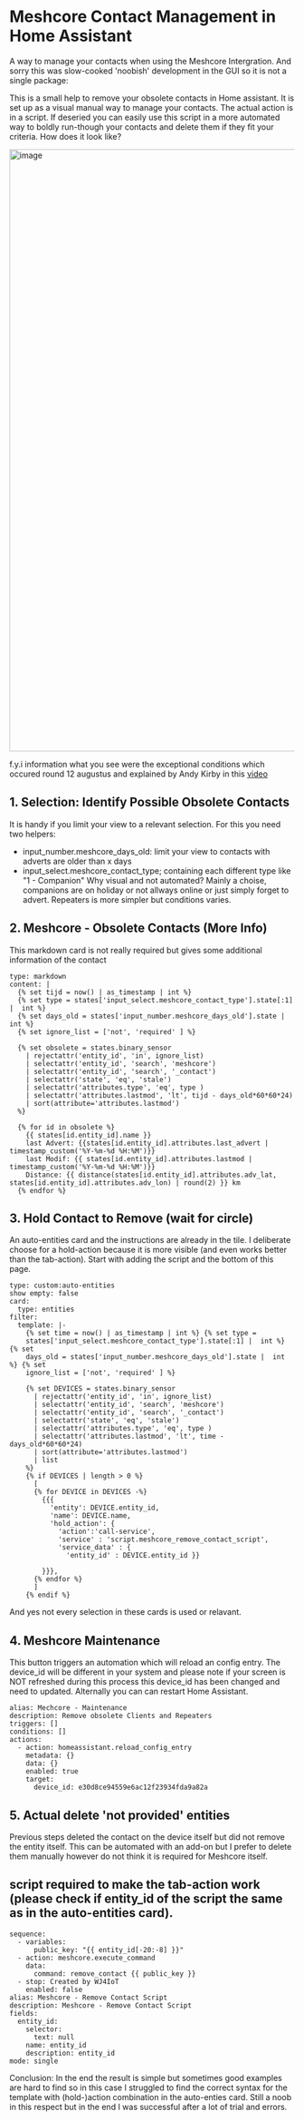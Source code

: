 # Meshcore Contact Management in Home Assistant
A way to manage your contacts when using the Meshcore Intergration. And sorry this was slow-cooked 'noobish' development in the GUI so it is not a single package:

This is a small help to remove your obsolete contacts in Home assistant. It is set up as a visual manual way to manage your contacts. The actual action is in a script. If deseried you can easily use this script in a more automated way to boldly run-though your contacts and delete them if they fit your criteria. How does it look like?

<img width="1674" height="1062" alt="image" src="https://github.com/user-attachments/assets/768a144a-f4fc-4340-9b39-180870c35644" />

f.y.i information what you see were the exceptional conditions which occured round 12 augustus and explained by Andy Kirby in this [video](https://www.youtube.com/watch?v=WuGb2GJsvVA)

## 1. Selection: Identify Possible Obsolete Contacts
It is handy if you limit your view to a relevant selection. For this you need two helpers:
- input_number.meshcore_days_old: limit your view to contacts with adverts are older than x days
- input_select.meshcore_contact_type; containing each different type like "1 - Companion"
Why visual and not automated? Mainly a choise, companions are on holiday or not allways online or just simply forget to advert. Repeaters is more simpler but conditions varies.

## 2. Meshcore - Obsolete Contacts (More Info)
This markdown card is not really required but gives some additional information of the contact

```
type: markdown
content: |
  {% set tijd = now() | as_timestamp | int %}
  {% set type = states['input_select.meshcore_contact_type'].state[:1] |  int %}
  {% set days_old = states['input_number.meshcore_days_old'].state |  int %}
  {% set ignore_list = ['not', 'required' ] %}

  {% set obsolete = states.binary_sensor
    | rejectattr('entity_id', 'in', ignore_list)
    | selectattr('entity_id', 'search', 'meshcore')
    | selectattr('entity_id', 'search', '_contact')
    | selectattr('state', 'eq', 'stale') 
    | selectattr('attributes.type', 'eq', type )
    | selectattr('attributes.lastmod', 'lt', tijd - days_old*60*60*24)
    | sort(attribute='attributes.lastmod')
  %}

  {% for id in obsolete %}
    {{ states[id.entity_id].name }}
    last Advert: {{states[id.entity_id].attributes.last_advert | timestamp_custom('%Y-%m-%d %H:%M')}}
    last Modif: {{ states[id.entity_id].attributes.lastmod | timestamp_custom('%Y-%m-%d %H:%M')}}
    Distance: {{ distance(states[id.entity_id].attributes.adv_lat, states[id.entity_id].attributes.adv_lon) | round(2) }} km
  {% endfor %}
```

## 3. Hold Contact to Remove (wait for circle)
An auto-entities card and the instructions are already in the tile. I deliberate choose for a hold-action because it is more visible (and even works better than the tab-action). Start with adding the script and the bottom of this page.
```
type: custom:auto-entities
show empty: false
card:
  type: entities
filter:
  template: |-
    {% set time = now() | as_timestamp | int %} {% set type =
    states['input_select.meshcore_contact_type'].state[:1] |  int %} {% set
    days_old = states['input_number.meshcore_days_old'].state |  int %} {% set
    ignore_list = ['not', 'required' ] %} 

    {% set DEVICES = states.binary_sensor
      | rejectattr('entity_id', 'in', ignore_list)
      | selectattr('entity_id', 'search', 'meshcore')
      | selectattr('entity_id', 'search', '_contact')
      | selectattr('state', 'eq', 'stale') 
      | selectattr('attributes.type', 'eq', type )
      | selectattr('attributes.lastmod', 'lt', time - days_old*60*60*24)
      | sort(attribute='attributes.lastmod')
      | list  
    %}  
    {% if DEVICES | length > 0 %}
      [
      {% for DEVICE in DEVICES -%}
        {{{
          'entity': DEVICE.entity_id,
          'name': DEVICE.name,
          'hold_action': {
            'action':'call-service',
            'service' : 'script.meshcore_remove_contact_script',
            'service_data' : {
              'entity_id' : DEVICE.entity_id }}
              
        }}},
      {% endfor %}
      ]
    {% endif %}
```
And yes not every selection in these cards is used or relavant.

## 4. Meshcore Maintenance
This button triggers an automation which will reload an config entry. The device_id will be different in your system and please note if your screen is NOT refreshed during this process this device_id has been changed and need to updated. Alternally you can can restart Home Assistant.

```
alias: Mechcore - Maintenance
description: Remove obsolete Clients and Repeaters
triggers: []
conditions: []
actions:
  - action: homeassistant.reload_config_entry
    metadata: {}
    data: {}
    enabled: true
    target:
      device_id: e30d8ce94559e6ac12f23934fda9a82a
```
## 5. Actual delete 'not provided' entities
Previous steps deleted the contact on the device itself but did not remove the entity itself. This can be automated with an add-on but I prefer to delete them manually however do not think it is required for Meshcore itself. 

## script required to make the tab-action work (please check if entity_id of the script the same as in the auto-entities card).

```
sequence:
  - variables:
      public_key: "{{ entity_id[-20:-8] }}"
  - action: meshcore.execute_command
    data:
      command: remove_contact {{ public_key }}
  - stop: Created by WJ4IoT
    enabled: false
alias: Meshcore - Remove Contact Script
description: Meshcore - Remove Contact Script
fields:
  entity_id:
    selector:
      text: null
    name: entity_id
    description: entity_id
mode: single
```
Conclusion: In the end the result is simple but sometimes good examples are hard to find so in this case I struggled to find the correct syntax for the template with (hold-)action combination in the auto-enties card. Still a noob in this respect but in the end I was successful after a lot of trial and errors. 

